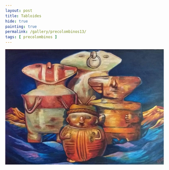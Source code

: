 ```yaml
---
layout: post
title: Tabloides
hide: true
painting: true
permalink: /gallery/precolombinos13/
tags: [ precolombinos ]
---
```


![Tabloides](/assets/img/paintings/precolomb_13.jpeg)

